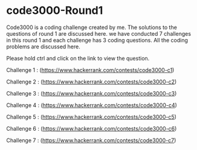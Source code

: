 # code3000-Round1
Code3000 is a coding challenge created by me. The solutions to the questions of round 1 are discussed here.
we have conducted 7 challenges in this round 1 and each challenge has 3 coding questions.
All the coding problems are discussed here.

Please hold ctrl and click on the link to view the question.

Challenge 1 : (https://www.hackerrank.com/contests/code3000-c1)

Challenge 2 : (https://www.hackerrank.com/contests/code3000-c2)

Challenge 3 : (https://www.hackerrank.com/contests/code3000-c3)

Challenge 4 : (https://www.hackerrank.com/contests/code3000-c4)

Challenge 5 : (https://www.hackerrank.com/contests/code3000-c5)

Challenge 6 : (https://www.hackerrank.com/contests/code3000-c6)

Challenge 7 : (https://www.hackerrank.com/contests/code3000-c7)
